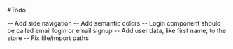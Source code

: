 #Todo

-- Add side navigation
-- Add semantic colors
-- Login component should be called email login or email signup
-- Add user data, like first name, to the store
-- Fix file/import paths